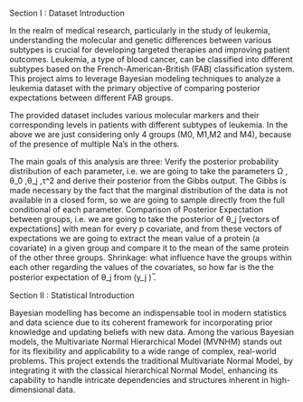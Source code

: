
Section I :  Dataset Introduction

In the realm of medical research, particularly in the study of leukemia, understanding the molecular and genetic differences between various subtypes is crucial for developing targeted therapies and improving patient outcomes. Leukemia, a type of blood cancer, can be classified into different subtypes based on the French-American-British (FAB) classification system. This project aims to leverage Bayesian modeling techniques to analyze a leukemia dataset with the primary objective of comparing posterior expectations between different FAB groups.

The provided dataset includes various molecular markers and their corresponding levels in patients with different subtypes of leukemia. In the above we are just considering only 4 groups (M0, M1,M2 and M4), because of the presence of multiple Na’s in the others.

The main goals of this analysis are three: 
	Verify the posterior probability distribution of each parameter, i.e.  we are going to take the parameters Ω  , θ_0  ,θ_j  ,τ^2  and derive their posterior from the Gibbs output. The Gibbs is made necessary by the fact that the marginal distribution of the data is not available in a closed form, so we are going to sample directly from the full conditional of each parameter.
	Comparison of Posterior Expectation between groups, i.e.  we are going to take the posterior of θ_j [vectors of expectations] with mean for every p covariate, and from these vectors of expectations we are going to extract the mean value of a protein (a covariate) in a given group and compare it to the mean of the same protein of the other three groups.
	Shrinkage: what influence have the groups within each other regarding the values of the covariates, so how far is the the posterior expectation of θ_j from (y_j ) ̅.
 



Section II :  Statistical Introduction

Bayesian modelling has become an indispensable tool in modern statistics and data science due to its coherent framework for incorporating prior knowledge and updating beliefs with new data. Among the various Bayesian models, the Multivariate Normal Hierarchical Model (MVNHM) stands out for its flexibility and applicability to a wide range of complex, real-world problems. This project extends the traditional Multivariate Normal Model, by integrating it with the classical hierarchical Normal Model, enhancing its capability to handle intricate dependencies and structures inherent in high-dimensional data. 
